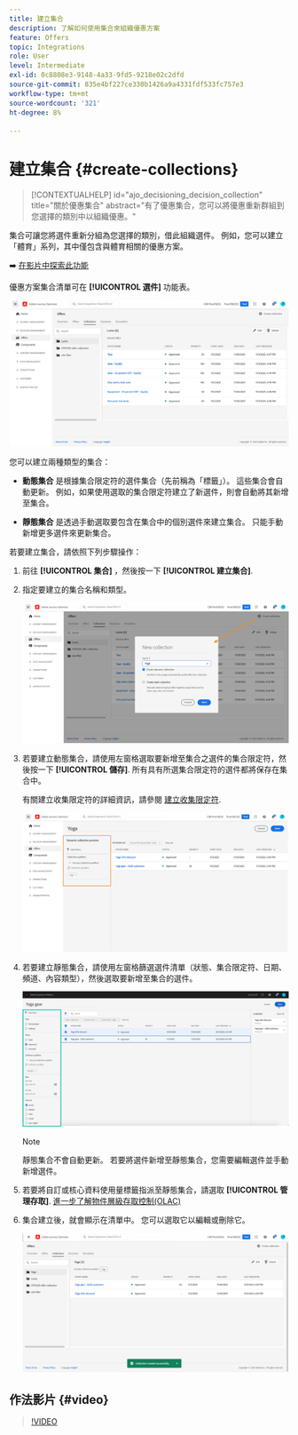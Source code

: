 ```yaml
---
title: 建立集合
description: 了解如何使用集合來組織優惠方案
feature: Offers
topic: Integrations
role: User
level: Intermediate
exl-id: 0c8808e3-9148-4a33-9fd5-9218e02c2dfd
source-git-commit: 835e4bf227ce330b1426a9a4331fdf533fc757e3
workflow-type: tm+mt
source-wordcount: '321'
ht-degree: 8%

---
```


# 建立集合 {#create-collections}

>[!CONTEXTUALHELP]
>id="ajo_decisioning_decision_collection"
>title="關於優惠集合"
>abstract="有了優惠集合，您可以將優惠重新群組到您選擇的類別中以組織優惠。"

集合可讓您將選件重新分組為您選擇的類別，借此組織選件。 例如，您可以建立「體育」系列，其中僅包含與體育相關的優惠方案。

➡️ [在影片中探索此功能](#video)

優惠方案集合清單可在 **[!UICONTROL 選件]** 功能表。

![](../assets/collections_list.png)

您可以建立兩種類型的集合：

* **動態集合** 是根據集合限定符的選件集合（先前稱為「標籤」）。 這些集合會自動更新。 例如，如果使用選取的集合限定符建立了新選件，則會自動將其新增至集合。

* **靜態集合** 是透過手動選取要包含在集合中的個別選件來建立集合。 只能手動新增更多選件來更新集合。

若要建立集合，請依照下列步驟操作：

1. 前往 **[!UICONTROL 集合]** ，然後按一下 **[!UICONTROL 建立集合]**.

1. 指定要建立的集合名稱和類型。

   ![](../assets/collection_create.png)

1. 若要建立動態集合，請使用左窗格選取要新增至集合之選件的集合限定符，然後按一下 **[!UICONTROL 儲存]**. 所有具有所選集合限定符的選件都將保存在集合中。

   有關建立收集限定符的詳細資訊，請參閱 [建立收集限定符](../offer-library/creating-tags.md).

   ![](../assets/dynamic_collection.png)

1. 若要建立靜態集合，請使用左窗格篩選選件清單（狀態、集合限定符、日期、頻道、內容類型），然後選取要新增至集合的選件。

   ![](../assets/static_collection.png)

   >[!NOTE]
   >
   >靜態集合不會自動更新。 若要將選件新增至靜態集合，您需要編輯選件並手動新增選件。

1. 若要將自訂或核心資料使用量標籤指派至靜態集合，請選取 **[!UICONTROL 管理存取]**. [進一步了解物件層級存取控制(OLAC)](../../administration/object-based-access.md)

1. 集合建立後，就會顯示在清單中。 您可以選取它以編輯或刪除它。

   ![](../assets/collection_created.png)

## 作法影片 {#video}

>[!VIDEO](https://video.tv.adobe.com/v/329376?quality=12)


